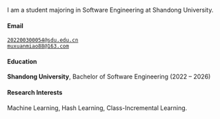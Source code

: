 
I am a student majoring in Software Engineering at Shandong University.

#### Email  
<code>202200300054@sdu.edu.cn</code>  
<code>muxuanmiao88@163.com</code>

#### Education  
**Shandong University**, Bachelor of Software Engineering (2022 – 2026)  
 

#### Research Interests  
Machine Learning, Hash Learning, Class-Incremental Learning.

